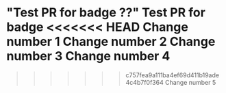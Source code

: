 "Test PR for badge ??" 
Test PR for badge 
<<<<<<< HEAD
Change number 1
Change number 2
Change number 3
Change number 4
=======
>>>>>>> c757fea9a111ba4ef69d411b19ade4c4b7f0f364
Change number 5
